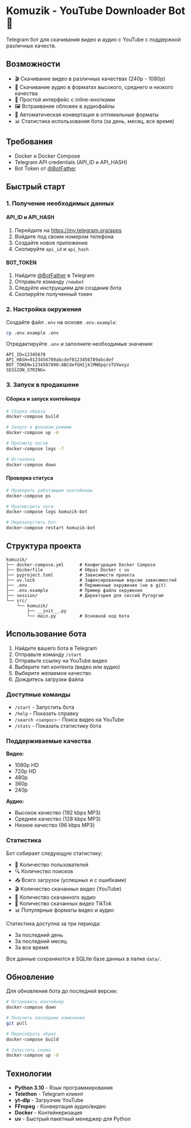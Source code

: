 # Komuzik - YouTube Downloader Bot 🎵

Telegram бот для скачивания видео и аудио с YouTube с поддержкой различных качеств.

## Возможности

- 🎬 Скачивание видео в различных качествах (240p - 1080p)
- 🎵 Скачивание аудио в форматах высокого, среднего и низкого качества
- 📱 Простой интерфейс с inline-кнопками
- 🖼️ Встраивание обложек в аудиофайлы
- 🔄 Автоматическая конвертация в оптимальные форматы
- 📊 Статистика использования бота (за день, месяц, все время)

## Требования

- Docker и Docker Compose
- Telegram API credentials (API_ID и API_HASH)
- Bot Token от [@BotFather](https://t.me/BotFather)

## Быстрый старт

### 1. Получение необходимых данных

#### API_ID и API_HASH

1. Перейдите на <https://my.telegram.org/apps>
2. Войдите под своим номером телефона
3. Создайте новое приложение
4. Скопируйте `api_id` и `api_hash`

#### BOT_TOKEN

1. Найдите [@BotFather](https://t.me/BotFather) в Telegram
2. Отправьте команду `/newbot`
3. Следуйте инструкциям для создания бота
4. Скопируйте полученный токен

### 2. Настройка окружения

Создайте файл `.env` на основе `.env.example`:

```bash
cp .env.example .env
```

Отредактируйте `.env` и заполните необходимые значения:

```env
API_ID=12345678
API_HASH=0123456789abcdef0123456789abcdef
BOT_TOKEN=1234567890:ABCdefGHIjklMNOpqrsTUVwxyz
SESSION_STRING=
```

### 3. Запуск в продакшене

#### Сборка и запуск контейнера

```bash
# Сборка образа
docker-compose build

# Запуск в фоновом режиме
docker-compose up -d

# Просмотр логов
docker-compose logs -f

# Остановка
docker-compose down
```

#### Проверка статуса

```bash
# Проверить работающие контейнеры
docker-compose ps

# Просмотреть логи
docker-compose logs komuzik-bot

# Перезапустить бот
docker-compose restart komuzik-bot
```

## Структура проекта

```plain
komuzik/
├── docker-compose.yml      # Конфигурация Docker Compose
├── Dockerfile              # Образ Docker с uv
├── pyproject.toml          # Зависимости проекта
├── uv.lock                 # Зафиксированные версии зависимостей
├── .env                    # Переменные окружения (не в git)
├── .env.example            # Пример файла окружения
├── session/                # Директория для сессий Pyrogram
└── src/
    └── komuzik/
        ├── __init__.py
        └── main.py         # Основной код бота
```

## Использование бота

1. Найдите вашего бота в Telegram
2. Отправьте команду `/start`
3. Отправьте ссылку на YouTube видео
4. Выберите тип контента (видео или аудио)
5. Выберите желаемое качество
6. Дождитесь загрузки файла

### Доступные команды

- `/start` - Запустить бота
- `/help` - Показать справку
- `/search <запрос>` - Поиск видео на YouTube
- `/stats` - Показать статистику бота

### Поддерживаемые качества

**Видео:**

- 1080p HD
- 720p HD
- 480p
- 360p
- 240p

**Аудио:**

- Высокое качество (192 kbps MP3)
- Среднее качество (128 kbps MP3)
- Низкое качество (96 kbps MP3)

### Статистика

Бот собирает следующую статистику:

- 👥 Количество пользователей
- 🔍 Количество поисков
- 📥 Всего загрузок (успешных и с ошибками)
- 🎬 Количество скачанных видео (YouTube)
- 🎵 Количество скачанного аудио
- 📱 Количество скачанных видео TikTok
- 📊 Популярные форматы видео и аудио

Статистика доступна за три периода:
- За последний день
- За последний месяц
- За все время

Все данные сохраняются в SQLite базе данных в папке `data/`.

## Обновление

Для обновления бота до последней версии:

```bash
# Остановить контейнер
docker-compose down

# Получить последние изменения
git pull

# Пересобрать образ
docker-compose build

# Запустить снова
docker-compose up -d
```

## Технологии

- **Python 3.10** - Язык программирования
- **Telethon** - Telegram клиент
- **yt-dlp** - Загрузчик YouTube
- **FFmpeg** - Конвертация аудио/видео
- **Docker** - Контейнеризация
- **uv** - Быстрый пакетный менеджер для Python
